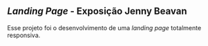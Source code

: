 ## _Landing Page_ - Exposição Jenny Beavan 

Esse projeto foi o desenvolvimento de uma _landing page_ totalmente responsiva. 
